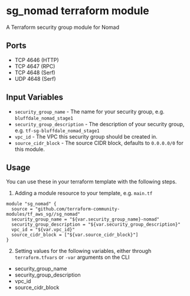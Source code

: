 sg_nomad terraform module
==============================

A Terraform security group module for Nomad


Ports
-----

- TCP 4646 (HTTP)
- TCP 4647 (RPC)
- TCP 4648 (Serf)
- UDP 4648 (Serf)

Input Variables
---------------

- `security_group_name` - The name for your security group, e.g. `bluffdale_nomad_stage1`
- `security_group_description` - The description of your security group, e.g. `tf-sg-bluffdale_nomad_stage1`
- `vpc_id` - The VPC this security group should be created in.
- `source_cidr_block` - The source CIDR block, defaults to `0.0.0.0/0`
   for this module.

Usage
-----

You can use these in your terraform template with the following steps.

1. Adding a module resource to your template, e.g. `main.tf`

```
module "sg_nomad" {
  source = "github.com/terraform-community-modules/tf_aws_sg//sg_nomad"
  security_group_name = "${var.security_group_name}-nomad"
  security_group_description = "${var.security_group_description}"
  vpc_id = "${var.vpc_id}"
  source_cidr_block = ["${var.source_cidr_block}"]
}
```

2. Setting values for the following variables, either through `terraform.tfvars` or `-var` arguments on the CLI

- security_group_name
- security_group_description
- vpc_id
- source_cidr_block
